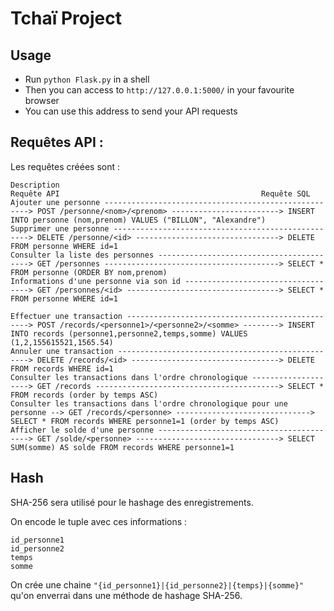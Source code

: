 # Tchaï Project

## Usage

- Run ```python Flask.py``` in a shell
- Then you can access to ```http://127.0.0.1:5000/``` in your favourite browser
- You can use this address to send your API requests

## Requêtes API :

Les requêtes créées sont :

    Description                                                                 Requête API                                             Requête SQL
    Ajouter une personne -----------------------------------------------------> POST /personne/<nom>/<prenom> ------------------------> INSERT INTO personne (nom,prenom) VALUES ("BILLON", "Alexandre")
    Supprimer une personne ---------------------------------------------------> DELETE /personne/<id> --------------------------------> DELETE FROM personne WHERE id=1
    Consulter la liste des personnes -----------------------------------------> GET /personnes ---------------------------------------> SELECT * FROM personne (ORDER BY nom,prenom)
    Informations d'une personne via son id -----------------------------------> GET /personnes/<id> ----------------------------------> SELECT * FROM personne WHERE id=1

    Effectuer une transaction ------------------------------------------------> POST /records/<personne1>/<personne2>/<somme> --------> INSERT INTO records (personne1,personne2,temps,somme) VALUES (1,2,155615521,1565.54)
    Annuler une transaction --------------------------------------------------> DELETE /records/<id> ---------------------------------> DELETE FROM records WHERE id=1
    Consulter les transactions dans l'ordre chronologique --------------------> GET /records -----------------------------------------> SELECT * FROM records (order by temps ASC)
    Consulter les transactions dans l'ordre chronologique pour une personne --> GET /records/<personne> ------------------------------> SELECT * FROM records WHERE personne1=1 (order by temps ASC)
    Afficher le solde d'une personne -----------------------------------------> GET /solde/<personne> --------------------------------> SELECT SUM(somme) AS solde FROM records WHERE personne1=1

## Hash

SHA-256 sera utilisé pour le hashage des enregistrements.

On encode le tuple avec ces informations :

    id_personne1
    id_personne2
    temps
    somme

On crée une chaine ```"{id_personne1}|{id_personne2}|{temps}|{somme}"``` qu'on enverrai dans une méthode de hashage SHA-256.
